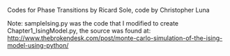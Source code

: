 Codes for Phase Transitions by Ricard Sole, code by Christopher Luna

Note: sampleIsing.py was the code that I modified to create Chapter1_IsingModel.py, the source was found at: http://www.thebrokendesk.com/post/monte-carlo-simulation-of-the-ising-model-using-python/
